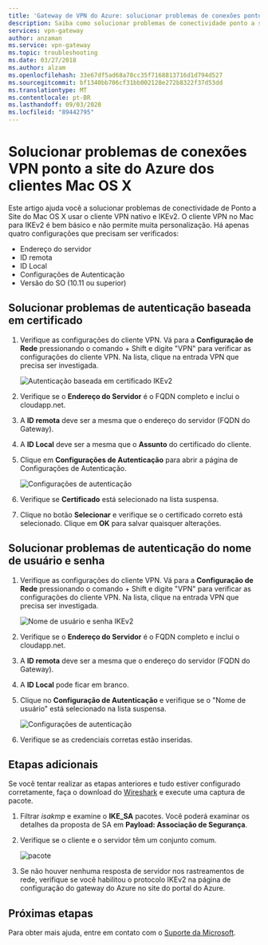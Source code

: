 ```yaml
---
title: 'Gateway de VPN do Azure: solucionar problemas de conexões ponto a site: clientes Mac OS X'
description: Saiba como solucionar problemas de conectividade ponto a site de Mac OS X usando o cliente VPN nativo e IKEv2.
services: vpn-gateway
author: anzaman
ms.service: vpn-gateway
ms.topic: troubleshooting
ms.date: 03/27/2018
ms.author: alzam
ms.openlocfilehash: 33e67df5ad68a78cc35f7168813716d1d794d527
ms.sourcegitcommit: bf1340bb706cf31bb002128e272b8322f37d53dd
ms.translationtype: MT
ms.contentlocale: pt-BR
ms.lasthandoff: 09/03/2020
ms.locfileid: "89442795"
---
```

# <a name="troubleshoot-point-to-site-vpn-connections-from-mac-os-x-vpn-clients"></a>Solucionar problemas de conexões VPN ponto a site do Azure dos clientes Mac OS X

Este artigo ajuda você a solucionar problemas de conectividade de Ponto a Site do Mac OS X usar o cliente VPN nativo e IKEv2. O cliente VPN no Mac para IKEv2 é bem básico e não permite muita personalização. Há apenas quatro configurações que precisam ser verificados:

* Endereço do servidor
* ID remota
* ID Local
* Configurações de Autenticação
* Versão do SO (10.11 ou superior)


## <a name="troubleshoot-certificate-based-authentication"></a><a name="VPNClient"></a>Solucionar problemas de autenticação baseada em certificado
1. Verifique as configurações do cliente VPN. Vá para a **Configuração de Rede** pressionando o comando + Shift e digite "VPN" para verificar as configurações do cliente VPN. Na lista, clique na entrada VPN que precisa ser investigada.

   ![Autenticação baseada em certificado IKEv2](./media/vpn-gateway-troubleshoot-point-to-site-osx-ikev2/ikev2cert1.jpg)
2. Verifique se o **Endereço do Servidor** é o FQDN completo e inclui o cloudapp.net.
3. A **ID remota** deve ser a mesma que o endereço do servidor (FQDN do Gateway).
4. A **ID Local** deve ser a mesma que o **Assunto** do certificado do cliente.
5. Clique em **Configurações de Autenticação** para abrir a página de Configurações de Autenticação.

   ![Configurações de autenticação](./media/vpn-gateway-troubleshoot-point-to-site-osx-ikev2/ikev2auth2.jpg)
6. Verifique se **Certificado** está selecionado na lista suspensa.
7. Clique no botão **Selecionar** e verifique se o certificado correto está selecionado. Clique em **OK** para salvar quaisquer alterações.

## <a name="troubleshoot-username-and-password-authentication"></a><a name="ikev2"></a>Solucionar problemas de autenticação do nome de usuário e senha

1. Verifique as configurações do cliente VPN. Vá para a **Configuração de Rede** pressionando o comando + Shift e digite "VPN" para verificar as configurações do cliente VPN. Na lista, clique na entrada VPN que precisa ser investigada.

   ![Nome de usuário e senha IKEv2](./media/vpn-gateway-troubleshoot-point-to-site-osx-ikev2/ikev2user3.jpg)
2. Verifique se o **Endereço do Servidor** é o FQDN completo e inclui o cloudapp.net.
3. A **ID remota** deve ser a mesma que o endereço do servidor (FQDN do Gateway).
4. A **ID Local** pode ficar em branco.
5. Clique no **Configuração de Autenticação** e verifique se o "Nome de usuário" está selecionado na lista suspensa.

   ![Configurações de autenticação](./media/vpn-gateway-troubleshoot-point-to-site-osx-ikev2/ikev2auth4.png)
6. Verifique se as credenciais corretas estão inseridas.

## <a name="additional-steps"></a><a name="additional"></a>Etapas adicionais

Se você tentar realizar as etapas anteriores e tudo estiver configurado corretamente, faça o download do [Wireshark](https://www.wireshark.org/#download) e execute uma captura de pacote.

1. Filtrar *isakmp* e examine o **IKE_SA** pacotes. Você poderá examinar os detalhes da proposta de SA em **Payload: Associação de Segurança**. 
2. Verifique se o cliente e o servidor têm um conjunto comum.

   ![pacote](./media/vpn-gateway-troubleshoot-point-to-site-osx-ikev2/packet5.jpg) 
  
3. Se não houver nenhuma resposta de servidor nos rastreamentos de rede, verifique se você habilitou o protocolo IKEv2 na página de configuração do gateway do Azure no site do portal do Azure.

## <a name="next-steps"></a>Próximas etapas
Para obter mais ajuda, entre em contato com o [Suporte da Microsoft](https://portal.azure.com/?#blade/Microsoft_Azure_Support/HelpAndSupportBlade).
